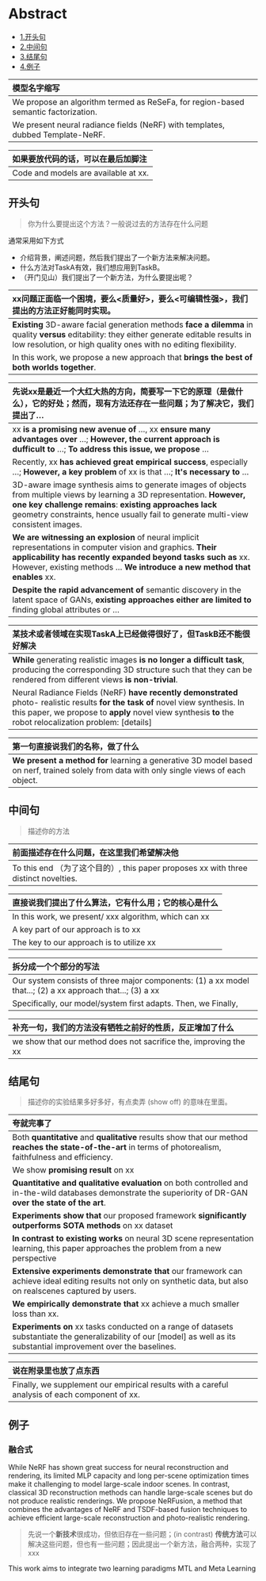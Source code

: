 # Abstract

- [1.开头句](#开头句)
- [2.中间句](#中间句)
- [3.结尾句](#结尾句)
- [4.例子](#例子)

  

| 模型名字缩写                                                 |
| :----------------------------------------------------------- |
| We propose an algorithm termed as ReSeFa, for region-based semantic factorization. |
| We present neural radiance fields (NeRF) with templates, dubbed Template-NeRF. |

| 如果要放代码的话，可以在最后加脚注   |
| :----------------------------------- |
| Code and models are available at xx. |



## 开头句

> 你为什么要提出这个方法？一般说过去的方法存在什么问题



通常采用如下方式

- 介绍背景，阐述问题，然后我们提出了一个新方法来解决问题。
- 什么方法对TaskA有效，我们想应用到TaskB。
- （开门见山）我们提出了一个新方法，为什么要提出呢？




| xx问题正面临一个困境，要么<质量好>，要么<可编辑性强>，我们提出的方法正好能同时实现。 |
| :----------------------------------------------------------- |
| **Existing** 3D-aware facial generation methods **face a dilemma** in quality **versus** editability: they either generate editable results in low resolution, or high quality ones with no editing flexibility. |
| In this work, we propose a new approach that **brings the best of both worlds together**. |



| 先说xx是最近一个大红大热的方向，简要写一下它的原理（是做什么），它的好处；然而，现有方法还存在一些问题；为了解决它，我们提出了… |
| :----------------------------------------------------------- |
| xx **is a promising new avenue of** …, xx **ensure many advantages over** …; **However, the current approach is dufficult to** …; **To address this issue, we propose** … |
| Recently, xx **has achieved great empirical success**, especially …; **However, a key problem** of xx is that …; **It's necessary to** … |
| 3D-aware image synthesis aims to generate images of objects from multiple views by learning a 3D representation. **However, one key challenge remains**: **existing approaches lack** geometry constraints, hence usually fail to generate multi-view consistent images. |
| **We are witnessing an explosion** of neural implicit representations in computer vision and graphics. **Their applicability has recently expanded beyond tasks such as** xx. However, existing methods … **We introduce a new method that enables** xx. |
| **Despite the rapid advancement of** semantic discovery in the latent space of GANs, **existing approaches either are limited to** finding global attributes or … |



| 某技术或者领域在实现TaskA上已经做得很好了，但TaskB还不能很好解决 |
| :------------------------------------------------------------ |
| **While** generating realistic images **is no longer a difficult task**, producing the corresponding 3D structure such that they can be rendered from different views **is non-trivial**. |
| Neural Radiance Fields (NeRF) **have recently demonstrated** photo- realistic results **for the task of** novel view synthesis. In this paper, we propose to **apply** novel view synthesis **to** the robot relocalization problem: [details] |



| 第一句直接说我们的名称，做了什么                             |
| :------------------------------------------------------------ |
| **We present a method for** learning a generative 3D model based on nerf, trained solely from data with only single views of each object. |





## 中间句

> 描述你的方法

| 前面描述存在什么问题，在这里我们希望解决他                   |
| :----------------------------------------------------------- |
| To this end （为了这个目的）, this paper proposes xx with three distinct novelties. |



| 直接说我们提出了什么算法，它有什么用；它的核心是什么  |
| :---------------------------------------------------- |
| In this work, we present/ xxx algorithm, which can xx |
| A key part of our approach is to xx                   |
| The key to our approach is to utilize xx              |



| 拆分成一个个部分的写法                                       |
| :----------------------------------------------------------- |
| Our system consists of three major components: (1) a xx model that...; (2) a xx approach that...; (3) a xx |
| Specifically, our model/system first adapts. Then, we Finally, |



| 补充一句，我们的方法没有牺牲之前好的性质，反正增加了什么     |
| :----------------------------------------------------------- |
| we show that our method does not sacrifice the, improving the xx |



## 结尾句

> 描述你的实验结果多好多好，有点卖弄 (show off) 的意味在里面。

| 夸就完事了                                                   |
| :----------------------------------------------------------- |
| Both **quantitative** and **qualitative** results show that our method **reaches the state-of-the-art** in terms of photorealism, faithfulness and efficiency. |
| We show **promising result** on xx                           |
| **Quantitative and qualitative evaluation** on both controlled and in-the-wild databases demonstrate the superiority of DR-GAN **over the state of the art**. |
| **Experiments show that** our proposed framework **significantly outperforms SOTA methods** on xx dataset |
| **In contrast to existing works** on neural 3D scene representation learning, this paper approaches the problem from a new perspective |
| **Extensive experiments demonstrate that** our framework can achieve ideal editing results not only on synthetic data, but also on realscenes captured by users. |
| **We empirically demonstrate that** xx achieve a much smaller loss than xx. |
| **Experiments on** xx tasks conducted on a range of datasets substantiate the generalizability of our [model] as well as its substantial improvement over the baselines. |

| 说在附录里也放了点东西                                       |
| :----------------------------------------------------------- |
| Finally, we supplement our empirical results with a careful analysis of each component of xx. |



## 例子

### 融合式

While NeRF has shown great success for neural reconstruction and rendering, its limited MLP capacity and long per-scene optimization times make it challenging to model large-scale indoor scenes. In contrast, classical 3D reconstruction methods can handle large-scale scenes but do not produce realistic renderings. We propose NeRFusion, a method that combines the advantages of NeRF and TSDF-based fusion techniques to achieve efficient large-scale reconstruction and photo-realistic rendering.

> 先说一个**新技术**很成功，但依旧存在一些问题；(in contrast) **传统方法**可以解决这些问题，但也有一些问题；因此提出一个新方法，融合两种，实现了xxx 

This work aims to integrate two learning paradigms MTL and Meta Learning





